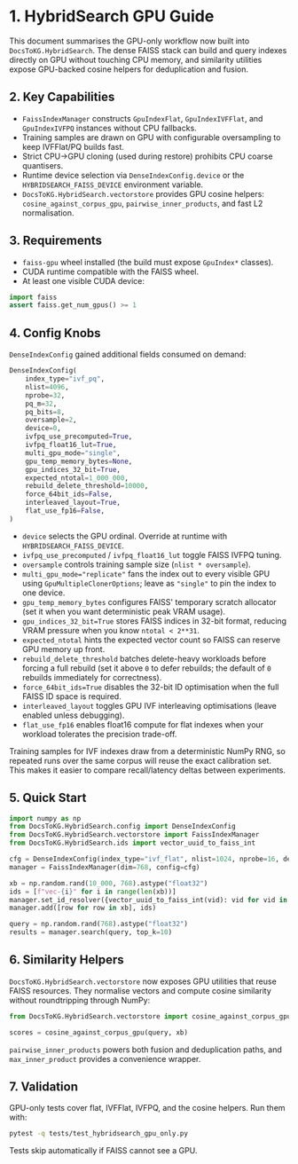 # 1. HybridSearch GPU Guide

This document summarises the GPU-only workflow now built into
`DocsToKG.HybridSearch`. The dense FAISS stack can build and query indexes
directly on GPU without touching CPU memory, and similarity utilities expose
GPU-backed cosine helpers for deduplication and fusion.

## 2. Key Capabilities

- `FaissIndexManager` constructs `GpuIndexFlat`, `GpuIndexIVFFlat`, and
  `GpuIndexIVFPQ` instances without CPU fallbacks.
- Training samples are drawn on GPU with configurable oversampling to keep
  IVFFlat/PQ builds fast.
- Strict CPU→GPU cloning (used during restore) prohibits CPU coarse quantisers.
- Runtime device selection via `DenseIndexConfig.device` or the
  `HYBRIDSEARCH_FAISS_DEVICE` environment variable.
- `DocsToKG.HybridSearch.vectorstore` provides GPU cosine helpers:
  `cosine_against_corpus_gpu`, `pairwise_inner_products`, and fast L2
  normalisation.

## 3. Requirements

- `faiss-gpu` wheel installed (the build must expose `GpuIndex*` classes).
- CUDA runtime compatible with the FAISS wheel.
- At least one visible CUDA device:

```python
import faiss
assert faiss.get_num_gpus() >= 1
```

## 4. Config Knobs

`DenseIndexConfig` gained additional fields consumed on demand:

```python
DenseIndexConfig(
    index_type="ivf_pq",
    nlist=4096,
    nprobe=32,
    pq_m=32,
    pq_bits=8,
    oversample=2,
    device=0,
    ivfpq_use_precomputed=True,
    ivfpq_float16_lut=True,
    multi_gpu_mode="single",
    gpu_temp_memory_bytes=None,
    gpu_indices_32_bit=True,
    expected_ntotal=1_000_000,
    rebuild_delete_threshold=10000,
    force_64bit_ids=False,
    interleaved_layout=True,
    flat_use_fp16=False,
)
```

- `device` selects the GPU ordinal. Override at runtime with
  `HYBRIDSEARCH_FAISS_DEVICE`.
- `ivfpq_use_precomputed` / `ivfpq_float16_lut` toggle FAISS IVFPQ tuning.
- `oversample` controls training sample size (`nlist * oversample`).
- `multi_gpu_mode="replicate"` fans the index out to every visible GPU using
  `GpuMultipleClonerOptions`; leave as `"single"` to pin the index to one device.
- `gpu_temp_memory_bytes` configures FAISS' temporary scratch allocator (set it
  when you want deterministic peak VRAM usage).
- `gpu_indices_32_bit=True` stores FAISS indices in 32-bit format, reducing VRAM
  pressure when you know `ntotal < 2**31`.
- `expected_ntotal` hints the expected vector count so FAISS can reserve GPU memory up front.
- `rebuild_delete_threshold` batches delete-heavy workloads before forcing a full rebuild (set it
  above `0` to defer rebuilds; the default of `0` rebuilds immediately for correctness).
- `force_64bit_ids=True` disables the 32-bit ID optimisation when the full FAISS ID space is required.
- `interleaved_layout` toggles GPU IVF interleaving optimisations (leave enabled unless debugging).
- `flat_use_fp16` enables float16 compute for flat indexes when your workload tolerates the precision trade-off.

Training samples for IVF indexes draw from a deterministic NumPy RNG, so repeated
runs over the same corpus will reuse the exact calibration set. This makes it
easier to compare recall/latency deltas between experiments.

## 5. Quick Start

```python
import numpy as np
from DocsToKG.HybridSearch.config import DenseIndexConfig
from DocsToKG.HybridSearch.vectorstore import FaissIndexManager
from DocsToKG.HybridSearch.ids import vector_uuid_to_faiss_int

cfg = DenseIndexConfig(index_type="ivf_flat", nlist=1024, nprobe=16, device=0)
manager = FaissIndexManager(dim=768, config=cfg)

xb = np.random.rand(10_000, 768).astype("float32")
ids = [f"vec-{i}" for i in range(len(xb))]
manager.set_id_resolver({vector_uuid_to_faiss_int(vid): vid for vid in ids}.get)
manager.add([row for row in xb], ids)

query = np.random.rand(768).astype("float32")
results = manager.search(query, top_k=10)
```

## 6. Similarity Helpers

`DocsToKG.HybridSearch.vectorstore` now exposes GPU utilities that reuse FAISS
resources. They normalise vectors and compute cosine similarity without
roundtripping through NumPy:

```python
from DocsToKG.HybridSearch.vectorstore import cosine_against_corpus_gpu

scores = cosine_against_corpus_gpu(query, xb)
```

`pairwise_inner_products` powers both fusion and deduplication paths, and
`max_inner_product` provides a convenience wrapper.

## 7. Validation

GPU-only tests cover flat, IVFFlat, IVFPQ, and the cosine helpers. Run them with:

```bash
pytest -q tests/test_hybridsearch_gpu_only.py
```

Tests skip automatically if FAISS cannot see a GPU.
